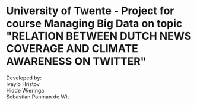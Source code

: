 # University of Twente - Project for course Managing Big Data on topic "RELATION BETWEEN DUTCH NEWS COVERAGE AND CLIMATE AWARENESS ON TWITTER"

Developed by: <br>
Ivaylo Hristov <br>
Hidde Wieringa <br>
Sebastian Panman de Wit<br>
